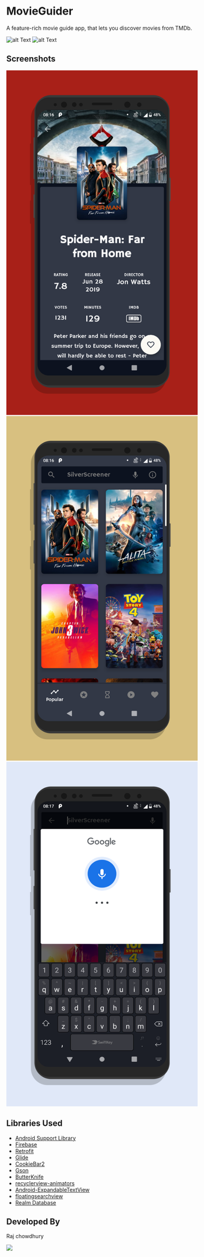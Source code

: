 
# MovieGuider

A feature-rich movie guide app, that lets you discover movies from TMDb.

![alt Text](https://forthebadge.com/images/badges/built-for-android.svg) ![alt Text](https://forthebadge.com/images/badges/built-by-developers.svg)

## Screenshots

![alt text](https://raw.githubusercontent.com/bapspatil/SilverScreener/master/design/screen2.png)
![alt text](https://raw.githubusercontent.com/bapspatil/SilverScreener/master/design/screen1.png)
![alt text](https://raw.githubusercontent.com/bapspatil/SilverScreener/master/design/screen5.png)

## Libraries Used

* [Android Support Library](https://developer.android.com/topic/libraries/support-library/)
* [Firebase](https://firebase.google.com/)
* [Retrofit](https://github.com/square/retrofit/)
* [Glide](https://github.com/bumptech/glide/)
* [CookieBar2](https://github.com/AviranAbady/CookieBar2)
* [Gson](https://github.com/google/gson/)
* [ButterKnife](https://github.com/JakeWharton/butterknife)
* [recyclerview-animators](https://github.com/wasabeef/recyclerview-animators/)
* [Android-ExpandableTextView](https://github.com/Blogcat/Android-ExpandableTextView)
* [floatingsearchview](https://github.com/arimorty/floatingsearchview)
* [Realm Database](http://realm.io/)

## Developed By

Raj chowdhury

<img src="https://avatars2.githubusercontent.com/u/30806882?s=460&v=4" width="45%">
